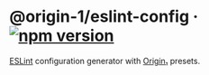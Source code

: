 # @origin-1/eslint-config · [![npm version][npm badge]][npm url]

[ESLint](https://eslint.org/) configuration generator with [Origin₁](https://github.com/origin-1) presets.

[npm badge]: https://img.shields.io/npm/v/@origin-1%2Feslint-config.svg?logo=npm
[npm url]: https://www.npmjs.com/package/@origin-1/eslint-config
